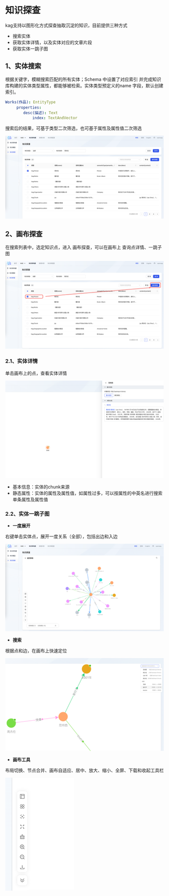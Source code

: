 # 知识探查

kag支持以图形化方式探查抽取沉淀的知识，目前提供三种方式

+ 搜索实体
+ 获取实体详情，以及实体对应的文章片段
+ 获取实体一跳子图

## 1、实体搜索
根据关键字，模糊搜索匹配的所有实体；Schema 中设置了对应索引 并完成知识库构建的实体类型属性，都能够被检索。实体类型预定义的name 字段，默认创建索引。

```yaml
Works(作品): EntityType
     properties:
        desc(描述): Text
            index: TextAndVector
```

搜索后的结果，可基于类型二次筛选，也可基于属性及属性值二次筛选

![1736321819000-7d1ed3f0-43f3-40e5-b7df-23ea82435a74.png](./img/TL3rlasjIhqUIWOy/1736321819000-7d1ed3f0-43f3-40e5-b7df-23ea82435a74-206503.png)

## 2、画布探查
在搜索列表中，选定知识点，进入 画布探查，可以在画布上 查询点详情、一跳子图

![1736321809108-414e9025-9933-4a2c-abac-513ef8e42f05.png](./img/TL3rlasjIhqUIWOy/1736321809108-414e9025-9933-4a2c-abac-513ef8e42f05-473522.png)

### 2.1、实体详情
单击画布上的点，查看实体详情

![1735820102812-44aef042-8845-4361-b8de-51ba6588d573.png](./img/TL3rlasjIhqUIWOy/1735820102812-44aef042-8845-4361-b8de-51ba6588d573-403447.png)

+ 基本信息：实体的chunk来源
+ 静态属性：实体的属性及属性值，如属性过多，可以按属性的中英名进行搜索单条属性及属性值

### 2.2、实体一跳子图
+ **一度展开**

右键单击实体点，展开一度关系（全部），包括出边和入边

![1736321846767-31ec5a2f-3740-4281-a04a-1431b67e3f61.png](./img/TL3rlasjIhqUIWOy/1736321846767-31ec5a2f-3740-4281-a04a-1431b67e3f61-863129.png)

+ **搜索**

根据点和边，在画布上快速定位

![1735820924701-8cfeff18-43c2-4540-ab9f-47631f089035.png](./img/TL3rlasjIhqUIWOy/1735820924701-8cfeff18-43c2-4540-ab9f-47631f089035-951587.png)

+ **画布工具**

布局切换、节点合并、画布自适应、居中、放大、缩小、全屏、下载和收起工具栏

![1735820876785-6a22175e-8e5c-4df5-b03c-99f23a3b26bc.png](./img/TL3rlasjIhqUIWOy/1735820876785-6a22175e-8e5c-4df5-b03c-99f23a3b26bc-312995.png)






